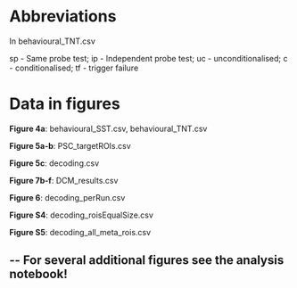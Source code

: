 # Abbreviations
In behavioural_TNT.csv

sp - Same probe test; ip - Independent probe test; uc - unconditionalised; c  - conditionalised; tf - trigger failure

# Data in figures
**Figure 4a**: behavioural_SST.csv, behavioural_TNT.csv

**Figure 5a-b**: PSC_targetROIs.csv

**Figure 5c**: decoding.csv

**Figure 7b-f**: DCM_results.csv

**Figure 6**: decoding_perRun.csv

**Figure S4**: decoding_roisEqualSize.csv

**Figure S5**: decoding_all_meta_rois.csv

--
**For several additional figures see the analysis notebook!**
--
